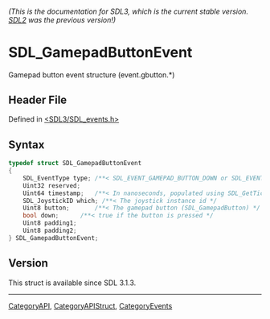 ###### (This is the documentation for SDL3, which is the current stable version. [SDL2](https://wiki.libsdl.org/SDL2/) was the previous version!)
# SDL_GamepadButtonEvent

Gamepad button event structure (event.gbutton.*)

## Header File

Defined in [<SDL3/SDL_events.h>](https://github.com/libsdl-org/SDL/blob/main/include/SDL3/SDL_events.h)

## Syntax

```c
typedef struct SDL_GamepadButtonEvent
{
    SDL_EventType type; /**< SDL_EVENT_GAMEPAD_BUTTON_DOWN or SDL_EVENT_GAMEPAD_BUTTON_UP */
    Uint32 reserved;
    Uint64 timestamp;   /**< In nanoseconds, populated using SDL_GetTicksNS() */
    SDL_JoystickID which; /**< The joystick instance id */
    Uint8 button;       /**< The gamepad button (SDL_GamepadButton) */
    bool down;      /**< true if the button is pressed */
    Uint8 padding1;
    Uint8 padding2;
} SDL_GamepadButtonEvent;
```

## Version

This struct is available since SDL 3.1.3.

----
[CategoryAPI](CategoryAPI), [CategoryAPIStruct](CategoryAPIStruct), [CategoryEvents](CategoryEvents)

